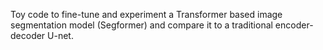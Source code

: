 Toy code to fine-tune and experiment a Transformer based image segmentation model (Segformer) and compare it to a traditional encoder-decoder U-net.